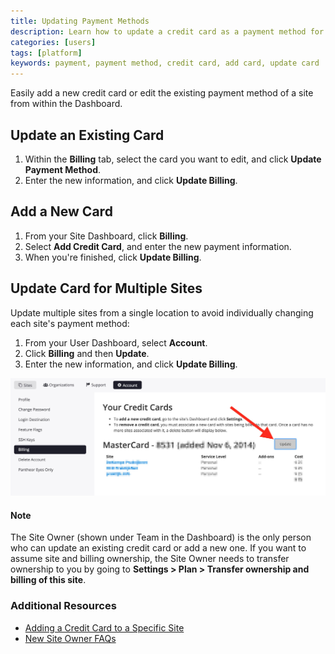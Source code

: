 ```yaml
---
title: Updating Payment Methods
description: Learn how to update a credit card as a payment method for your Pantheon Drupal or WordPress site.
categories: [users]
tags: [platform]
keywords: payment, payment method, credit card, add card, update card
---
```

Easily add a new credit card or edit the existing payment method of a site from within the Dashboard.

## Update an Existing Card

1. Within the **Billing** tab, select the card you want to edit, and click **Update Payment Method**.
2. Enter the new information, and click **Update Billing**.

## Add a New Card

1. From your Site Dashboard, click  **Billing**.
2. Select **Add Credit Card**, and enter the new payment information.
3. When you're finished, click **Update Billing**.

## Update Card for Multiple Sites
Update multiple sites from a single location to avoid individually changing each site's payment method:

1. From your User Dashboard, select **Account**.
2. Click **Billing** and then **Update**.
3. Enter the new information, and click **Update Billing**.

![Update payment for multiple sites](/source/docs/assets/images/billing_update.jpg)

<div class="alert alert-info" role="alert">
<h4>Note</h4>
The Site Owner (shown under Team in the Dashboard) is the only person who can update an existing credit card or add a new one. If you want to assume site and billing ownership, the Site Owner needs to transfer ownership to you by going to <strong>Settings > Plan > Transfer ownership and billing of this site</strong>.</div>

### Additional Resources

- [Adding a Credit Card to a Specific Site](/docs/site-payments#select-a-plan-and-add-a-credit-card)
- [New Site Owner FAQs](/docs/site-owner-faq)

